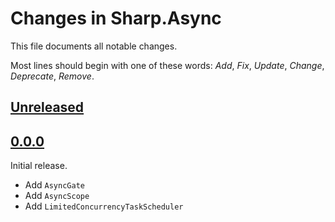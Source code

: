# Changes in Sharp.Async
This file documents all notable changes.

Most lines should begin with one of these words:
*Add*, *Fix*, *Update*, *Change*, *Deprecate*, *Remove*.

## [Unreleased](https://github.com/sharpjs/Sharp.Async/compare/v0.0.0...HEAD)

## [0.0.0](https://github.com/sharpjs/Sharp.Async/tree/v0.0.0)
Initial release.
- Add `AsyncGate`
- Add `AsyncScope`
- Add `LimitedConcurrencyTaskScheduler`
